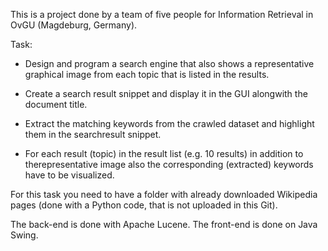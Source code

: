 This is a project done by a team of five people for Information Retrieval in OvGU (Magdeburg, Germany).

Task:
- Design and program a search engine that also shows a representative graphical image from each topic that is listed in the results. 

- Create a search result snippet and display it in the GUI alongwith the document title.

- Extract the matching keywords from the crawled dataset and highlight them in the searchresult snippet.

- For each result (topic) in the result list (e.g. 10 results) in addition to therepresentative image also the corresponding (extracted) keywords have to be visualized.



For this task you need to have a folder with already downloaded Wikipedia pages (done with a Python code, that is not uploaded in this Git).

The back-end is done with Apache Lucene.
The front-end is done on Java Swing.
